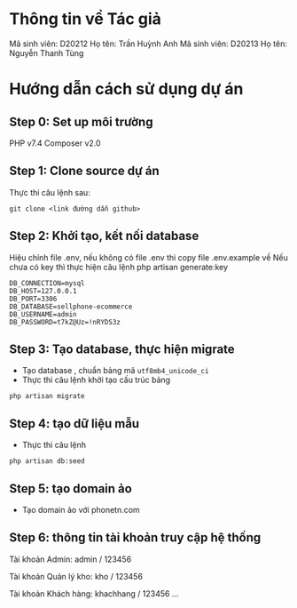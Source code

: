# Thông tin về Tác giả
Mã sinh viên: D20212
Họ tên: Trần Huỳnh Anh
Mã sinh viên: D20213
Họ tên: Nguyễn Thanh Tùng

# Hướng dẫn cách sử dụng dự án

## Step 0: Set up môi trường
PHP v7.4
Composer v2.0

## Step 1: Clone source dự án
Thực thi câu lệnh sau:
```
git clone <link đường dẫn github>
```

## Step 2: Khởi tạo, kết nối database
Hiệu chỉnh file .env, nếu không có file .env thì copy file .env.example về
Nếu chưa có key thì thực hiện câu lệnh php artisan generate:key
```
DB_CONNECTION=mysql
DB_HOST=127.0.0.1
DB_PORT=3306
DB_DATABASE=sellphone-ecommerce
DB_USERNAME=admin
DB_PASSWORD=t7kZ@Uz=!nRYDS3z
```

## Step 3: Tạo database, thực hiện migrate
- Tạo database <tengido>, chuẩn bảng mã `utf8mb4_unicode_ci`
- Thực thi câu lệnh khởi tạo cấu trúc bảng
```
php artisan migrate
```

## Step 4: tạo dữ liệu mẫu
- Thực thi câu lệnh
```
php artisan db:seed
```

## Step 5: tạo domain ảo
- Tạo domain ảo với phonetn.com

## Step 6: thông tin tài khoản truy cập hệ thống
Tài khoản Admin:
admin / 123456

Tài khoản Quản lý kho:
kho / 123456

Tài khoản Khách hàng:
khachhang / 123456
...



